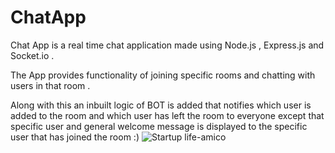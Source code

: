 # ChatApp

Chat App is a real time chat application made using Node.js , Express.js and Socket.io . 

The App provides functionality of joining specific rooms and chatting with users in that room .

Along with this an inbuilt logic of BOT is added that notifies which user is added to the room and which user has left the room to everyone except that specific user and general welcome message is displayed to the specific user that has joined the room :)
![Startup life-amico](https://user-images.githubusercontent.com/81703477/152148873-8173b42e-15ed-4814-8e38-0b454151ccb3.png)
